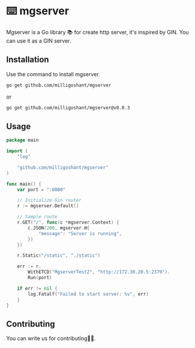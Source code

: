 # ⌨️ mgserver

Mgserver is a Go library 📚 for create http server, it's inspired by GIN. You can use it as a GIN server.

## Installation

Use the command to install mgserver.

```bash
go get github.com/milligoshant/mgserver
```
or
```bash
go get github.com/milligoshant/mgserver@v0.0.3
```

## Usage

```go
package main

import (
	"log"

	"github.com/milligoshant/mgserver"
)

func main() {
	var port = ":8080"

	// Initialize Gin router
	r := mgserver.Default()

	// Sample route
	r.GET("/", func(c *mgserver.Context) {
		c.JSON(200, mgserver.H{
			"message": "Server is running",
		})
	})

	r.Static("/static", "./static")

	err := r.
		WithETCD("MgserverTest2", "http://172.30.20.5:2379").
		Run(port)

	if err != nil {
		log.Fatalf("Failed to start server: %v", err)
	}
}

```

## Contributing

You can write us for contributing👏🏻.
